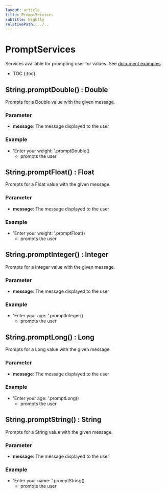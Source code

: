 ```yaml
---
layout: article
title: PromptServices
subtitle: Nightly
relativePath: ../..
---
```


<!--
/********************************************************************************
** Copyright (c) 2015 Obeo.
** All rights reserved. This program and the accompanying materials
** are made available under the terms of the Eclipse Public License v1.0
** which accompanies this distribution, and is available at
** http://www.eclipse.org/legal/epl-v10.html
**
** Contributors:
**    Stephane Begaudeau (Obeo) - initial API and implementation
*********************************************************************************/
-->

# PromptServices

Services available for prompting user for values. See [document examples](https://github.com/ObeoNetwork/M2Doc/tree/master/tests/org.obeonetwork.m2doc.tests/resources/promptServices).

* TOC
{:toc}

## String.promptDouble() : Double

Prompts for a Double value with the given message.

### Parameter

* **message**: The message displayed to the user

### Example

* 'Enter your weight: '.promptDouble()
  * prompts the user

## String.promptFloat() : Float

Prompts for a Float value with the given message.

### Parameter

* **message**: The message displayed to the user

### Example

* 'Enter your weight: '.promptFloat()
  * prompts the user

## String.promptInteger() : Integer

Prompts for a Integer value with the given message.

### Parameter

* **message**: The message displayed to the user

### Example

* 'Enter your age: '.promptInteger()
  * prompts the user

## String.promptLong() : Long

Prompts for a Long value with the given message.

### Parameter

* **message**: The message displayed to the user

### Example

* 'Enter your age: '.promptLong()
  * prompts the user

## String.promptString() : String

Prompts for a String value with the given message.

### Parameter

* **message**: The message displayed to the user

### Example

* 'Enter your name: '.promptString()
  * prompts the user



